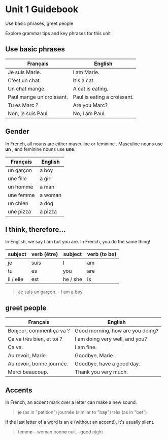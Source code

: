 # Unit 1 Guidebook

Use basic phrases, greet people

Explore grammar tips and key phrases for this unit

## Use basic phrases

| Français                 | English                 |
| ------------------------ | ----------------------- |
| Je suis Marie. | I am Marie. |
| C'est un chat. | It's a cat. |
| Un chat mange. | A cat is eating. |
| Paul mange un croissant. | Paul is eating a croissant. |
| Tu es Marc ? | Are you Marc? |
| Non, je suis Paul. | No, I am Paul. |

## Gender

In French, all nouns are either masculine or feminine . Masculine nouns use **un** , and feminine nouns use **une**.

| Français                 | English                 |
| ------------------------ | ----------------------- |
| un garçon | a boy |
| une fille | a girl |
| un homme | a man |
| une femme | a woman |
| un chien | a dog |
| une pizza | a pizza |

## I think, therefore...

In English, we say I am but you are. In French, you do the same thing!

| subject | verb (être) | subject | verb (to be) |
| ------- | ---- | ------- | ---- |
| je | suis | I | am |
| tu | es | you | are |
| il / elle | est | he / she | is |

> Je suis un garçon. - I am a boy.

## greet people

| Français           | English     |
| ------------------ | ----------- |
| Bonjour, comment ça va ? | Good morning, how are you doing? |
| Ça va très bien, et toi ? | I am doing very well, and you? |
| Ça va. | I am fine. |
| Au revoir, Marie. | Goodbye, Marie. |
| Au revoir, bonne journée. | Goodbye, have a good day. |
| Merci beaucoup. | Thank you very much. |

## Accents

In French, an accent mark over a letter can make a new sound.

> j**e** (as in "p**e**tition")
> journ**é**e (similar to "b**ay**")
> tr**è**s (as in "b**e**t")

If the last letter of a word is an e (without an accent!), it's usually silent.

> femm**e**  - woman
> bonn**e** nuit - good night

